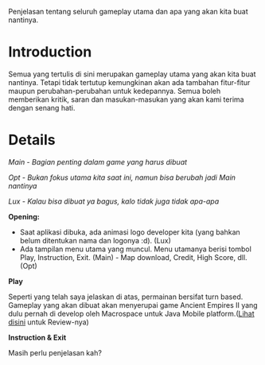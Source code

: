 Penjelasan tentang seluruh gameplay utama dan apa yang akan kita buat nantinya.

# Introduction #

Semua yang tertulis di sini merupakan gameplay utama yang akan kita buat nantinya. Tetapi tidak tertutup kemungkinan akan ada tambahan fitur-fitur maupun perubahan-perubahan untuk kedepannya. Semua boleh memberikan kritik, saran dan masukan-masukan yang akan kami terima dengan senang hati.


# Details #

_Main - Bagian penting dalam game yang harus dibuat_

_Opt - Bukan fokus utama kita saat ini, namun bisa berubah jadi Main nantinya_

_Lux - Kalau bisa dibuat ya bagus, kalo tidak juga tidak apa-apa_

**Opening:**
  * Saat aplikasi dibuka, ada animasi logo developer kita (yang bahkan belum ditentukan nama dan logonya :d). (Lux)
  * Ada tampilan menu utama yang muncul. Menu utamanya berisi tombol Play, Instruction, Exit. (Main) - Map download, Credit, High Score, dll. (Opt)


**Play**

Seperti yang telah saya jelaskan di atas, permainan bersifat turn based. Gameplay yang akan dibuat akan menyerupai game Ancient Empires II yang dulu pernah di develop oleh Macrospace untuk Java Mobile platform.([Lihat disini](http://asia.gamespot.com/mobile/strategy/ancientempiresii/review.html?tag=summary%3Bread-review) untuk Review-nya)


**Instruction & Exit**

Masih perlu penjelasan kah?